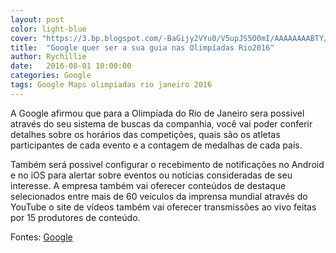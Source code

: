 ```yaml
---
layout: post
color: light-blue
cover: "https://3.bp.blogspot.com/-BaGijy2VYu0/V5upJS5O0mI/AAAAAAAABTY/u_aBSUkQHzAtZTyL4n9TOgWn5vfGf4BYwCLcB/s640/Olympics_AMER-US.png"
title:  "Google quer ser a sua guia nas Olimpíadas Rio2016"
author: Rychillie
date:   2016-08-01 10:00:00
categories: Google
tags: Google Maps olimpiadas rio janeiro 2016
---
```

A Google afirmou que para a Olimpíada do Rio de Janeiro sera possivel através do seu sistema de buscas da companhia, você vai poder conferir detalhes sobre os horários das competições, quais são os atletas participantes de cada evento e a contagem de medalhas de cada país.

Também será possivel configurar o recebimento de notificações no Android e no iOS para alertar sobre eventos ou notícias consideradas de seu interesse. A empresa também vai oferecer conteúdos de destaque selecionados entre mais de 60 veículos da imprensa mundial através do YouTube o site de vídeos também vai oferecer transmissões ao vivo feitas por 15 produtores de conteúdo.

Fontes: <a href="https://googleblog.blogspot.com.br/2016/08/let-google-be-your-guide-to-rio-de.html">Google</a>

<script async src="//pagead2.googlesyndication.com/pagead/js/adsbygoogle.js"></script>
<!-- Final_texto_okgnow -->
<ins class="adsbygoogle"
     style="display:block"
     data-ad-client="ca-pub-7837358846130941"
     data-ad-slot="9265933715"
     data-ad-format="auto"></ins>
<script>
(adsbygoogle = window.adsbygoogle || []).push({});
</script>
